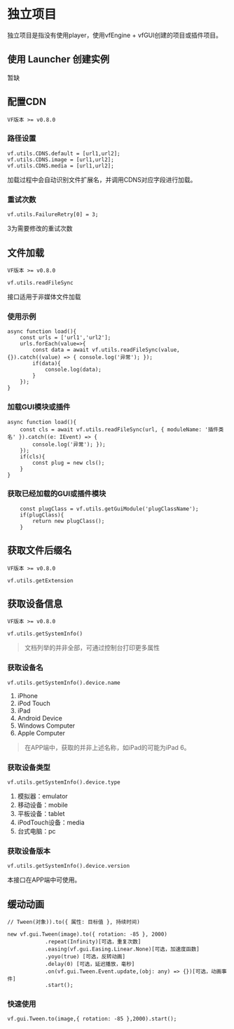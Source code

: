 # 独立项目

独立项目是指没有使用player，使用vfEngine + vfGUI创建的项目或插件项目。

## 使用 Launcher 创建实例

暂缺

## 配置CDN

`VF版本 >= v0.8.0`

### 路径设置

    vf.utils.CDNS.default = [url1,url2];
    vf.utils.CDNS.image = [url1,url2];
    vf.utils.CDNS.media = [url1,url2];

加载过程中会自动识别文件扩展名，并调用CDNS对应字段进行加载。

### 重试次数 

    vf.utils.FailureRetry[0] = 3; 

3为需要修改的重试次数

## 文件加载

`VF版本 >= v0.8.0`

    vf.utils.readFileSync

接口适用于非媒体文件加载

### 使用示例

```
async function load(){
    const urls = ['url1','url2'];
    urls.forEach(value=>{
        const data = await vf.utils.readFileSync(value, {}).catch((value) => { console.log('异常'); });
        if(data){
            console.log(data);
        }
    });
}
```

### 加载GUI模块或插件

```
async function load(){
    const cls = await vf.utils.readFileSync(url, { moduleName: '插件类名' }).catch((e: IEvent) => {
        console.log('异常'); });
    });
    if(cls){
        const plug = new cls();
    }
}

```

### 获取已经加载的GUI或插件模块
```
    const plugClass = vf.utils.getGuiModule('plugClassName');
    if(plugClass){
        return new plugClass();
    }
```

## 获取文件后缀名

`VF版本 >= v0.8.0`

    vf.utils.getExtension

## 获取设备信息

`VF版本 >= v0.8.0`

    vf.utils.getSystemInfo()

> 文档列举的并非全部，可通过控制台打印更多属性

### 获取设备名

    vf.utils.getSystemInfo().device.name

1. iPhone
1. iPod Touch
1. iPad
1. Android Device
1. Windows Computer
1. Apple Computer

> 在APP端中，获取的并非上述名称，如iPad的可能为iPad 6。

### 获取设备类型

    vf.utils.getSystemInfo().device.type

1. 模拟器：emulator
1. 移动设备：mobile
1. 平板设备：tablet
1. iPodTouch设备：media
1. 台式电脑：pc

### 获取设备版本

    vf.utils.getSystemInfo().device.version

本接口在APP端中可使用。

## 缓动动画
```
// Tween(对象)).to({ 属性: 目标值 }, 持续时间)

new vf.gui.Tween(image).to({ rotation: -85 }, 2000)
            .repeat(Infinity)[可选，重复次数]
            .easing(vf.gui.Easing.Linear.None)[可选，加速度函数]
            .yoyo(true) [可选，反转动画]
            .delay(0) [可选，延迟播放，毫秒]
            .on(vf.gui.Tween.Event.update,(obj: any) => {})[可选，动画事件]
            .start();

```

### 快速使用
```
vf.gui.Tween.to(image,{ rotation: -85 },2000).start();
```